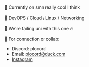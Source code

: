 <br>  🥂 Currently on smn really cool I think </br>
<br>  📰 DevOPS / Cloud / Linux / Networking </br>
<br>  📎 We're failing uni with this one 🔥 </br>
<br>  💌 For connection or collab: </br>

- Discord: plocord
- Email: plocord@duck.com
- [Instagram](https://instagram.com/13hfi)


